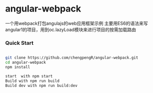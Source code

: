 # angular-webpack
一个用webpack打包angulajs的web应用框架示例
主要用ES6的语法来写angular1的项目，用到oc.lazyLoad模块来进行项目的按需加载路由


### Quick Start

```bash

git clone https://github.com/chengpengR/angular-webpack.git
cd angular-webpack
npm install

start  with npm start
Build with npm run build
Build dev with npm run build:dev

```
